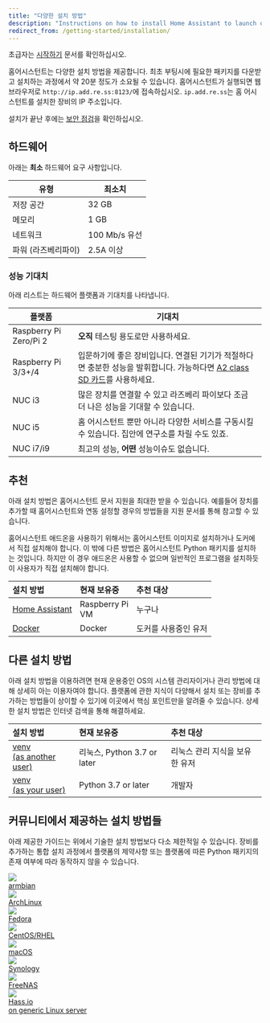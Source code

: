 ```yaml
---
title: "다양한 설치 방법"
description: "Instructions on how to install Home Assistant to launch on start."
redirect_from: /getting-started/installation/
---
```


<div class='note'>

초급자는 [시작하기](/getting-started/) 문서를 확인하십시오.

</div>

홈어시스턴트는 다양한 설치 방법을 제공합니다. 최초 부팅시에 필요한 패키지를 다운받고 설치하는 과정에서 약 20분 정도가 소요될 수 있습니다. 홈어시스턴트가 실행되면 웹브라우저로 `http://ip.add.re.ss:8123/`에 접속하십시오. `ip.add.re.ss`는 홈 어시스턴트를 설치한 장비의 IP 주소입니다.

<div class='note warning'>

  설치가 끝난 후에는 [보안 점검](/docs/configuration/securing/)을 확인하십시오.

</div>

## 하드웨어

아래는 **최소** 하드웨어 요구 사항입니다.

유형 | 최소치
-- | --
저장 공간 | 32 GB
메모리 | 1 GB
네트워크 | 100 Mb/s 유선
파워 (라즈베리파이) | 2.5A 이상

### 성능 기대치

아래 리스트는 하드웨어 플랫폼과 기대치를 나타냅니다.

플랫폼 | 기대치
-- | --
Raspberry Pi Zero/Pi 2 | **오직** 테스팅 용도로만 사용하세요.
Raspberry Pi 3/3+/4 | 입문하기에 좋은 장비입니다. 연결된 기기가 적절하다면 충분한 성능을 발휘합니다. 가능하다면 [A2 class SD 카드](https://amzn.to/2X0Z2di)를 사용하세요.
NUC i3 | 많은 장치를 연결할 수 있고 라즈베리 파이보다 조금 더 나은 성능을 기대할 수 있습니다.
NUC i5 | 홈 어시스턴트 뿐만 아니라 다양한 서비스를 구동시킬 수 있습니다. 집안에 연구소를 차릴 수도 있죠.
NUC i7/i9 | 최고의 성능, **어떤** 성능이슈도 없습니다.

## 추천
아래 설치 방법은 홈어시스턴트 문서 지원을 최대한 받을 수 있습니다. 예를들어 장치를 추가할 때 홈어시스턴트와 연동 설정할 경우의 방법들을 지원 문서를 통해 참고할 수 있습니다.

<div class='note'>

홈어시스턴트 애드온을 사용하기 위해서는 홈어시스턴트 이미지로 설치하거나 도커에서 직접 설치해야 합니다. 이 밖에 다른 방법은 홈어시스턴트 Python 패키지를 설치하는 것입니다. 하지만 이 경우 애드온은 사용할 수 없으며 일반적인 프로그램을 설치하듯이 사용자가 직접 설치해야 합니다.

</div>

**설치 방법**|**현재 보유중**|**추천 대상**
:-----|:-----|:-----
[Home Assistant](/hassio/installation/)|Raspberry Pi<br>VM|누구나
[Docker](/docs/installation/docker/)|Docker|도커를 사용중인 유저

## 다른 설치 방법

아래 설치 방법을 이용하려면 현재 운용중인 OS의 시스템 관리자이거나 관리 방법에 대해 상세히 아는 이용자여야 합니다. 플랫폼에 관한 지식이 다양해서 설치 또는 장비를 추가하는 방법들이 상이할 수 있기에 이곳에서 핵심 포인트만을 알려줄 수 있습니다. 상세한 설치 방법은 인터넷 검색을 통해 해결하세요.

**설치 방법**|**현재 보유중**|**추천 대상**
:-----|:-----|:-----
[venv<BR>(as another user)](/docs/installation/raspberry-pi/)|리눅스, Python 3.7 or later| 리눅스 관리 지식을 보유한 유저
[venv<BR>(as your user)](/docs/installation/virtualenv/)|Python 3.7 or later|개발자

## 커뮤니티에서 제공하는 설치 방법들

아래 제공한 가이드는 위에서 기술한 설치 방법보다 다소 제한적일 수 있습니다. 장비를 추가하는 통합 설치 과정에서 플랫폼의 제약사항 또는 플랫폼에 따른 Python 패키지의 존재 여부에 따라 동작하지 않을 수 있습니다.

<div class="text-center hass-option-cards" markdown="0">
  <a class='option-card' href='/docs/installation/armbian/'>
    <div class='img-container'>
      <img src='/images/supported_brands/armbian.png' />
    </div>
    <div class='title'>armbian</div>
  </a>
  <a class='option-card' href='/docs/installation/archlinux/'>
    <div class='img-container'>
      <img src='/images/supported_brands/archlinux.png' />
    </div>
    <div class='title'>ArchLinux</div>
  </a>
  <a class='option-card' href='/docs/installation/fedora/'>
    <div class='img-container'>
      <img src='/images/supported_brands/fedora.png' />
    </div>
    <div class='title'>Fedora</div>
  </a>
  <a class='option-card' href='/docs/installation/centos/'>
    <div class='img-container'>
      <img src='/images/supported_brands/centos.png' />
    </div>
    <div class='title'>CentOS/RHEL</div>
  </a>
  <a class='option-card' href='/docs/installation/macos/'>
    <div class='img-container'>
      <img src='/images/supported_brands/apple.png' />
    </div>
    <div class='title'>macOS</div>
  </a>
  <a class='option-card' href='/docs/installation/synology/'>
    <div class='img-container'>
      <img src='/images/supported_brands/synology.png' />
    </div>
    <div class='title'>Synology</div>
  </a>
  <a class='option-card' href='/docs/installation/freenas/'>
    <div class='img-container'>
      <img src='/images/supported_brands/freenas.png' />
    </div>
    <div class='title'>FreeNAS</div>
  </a>
  <a class='option-card' href='/hassio/installation/#alternative-install-on-a-generic-linux-host'>
    <div class='img-container'>
      <img src='/images/supported_brands/home-assistant.png' />
    </div>
    <div class='title'>Hass.io <br> on generic Linux server</div>
  </a>
</div>
